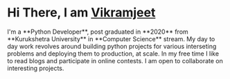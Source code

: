 <h1>Hi There, I am <a  href="https://www.linkedin.com/in/vikramjeet-khatore-a809369a/">Vikramjeet</a> </h1>
I'm a **Python Developer**, post graduated in **2020** from **Kurukshetra University** in **Computer Science** stream. My day to day work revolves around building python projects for various interseting problems and deploying them to production, at scale. In my free time I like to read blogs and participate in online contests. I am open to collaborate on interesting projects.
